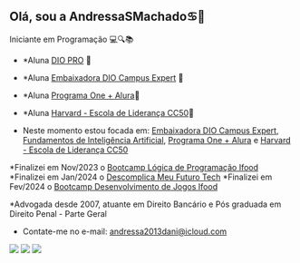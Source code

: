 ## Olá, sou a AndressaSMachado♋💍


Iniciante em Programação 💻🔍📚

- *Aluna [DIO PRO](https://web.dio.me/home) 🎯
- *Aluna [Embaixadora DIO Campus Expert](https://web.dio.me/track/dio-campus-expert-turma-07) 🎯
- *Aluna [Programa One + Alura](https://cursos.alura.com.br/formacao-fase-selecao-one6)🎯
- *Aluna [Harvard - Escola de Liderança CC50](https://escola-de-lideranca.circle.so/)🎯
  

- Neste momento estou focada em: [Embaixadora DIO Campus Expert](https://cursos.alura.com.br/formacao-fase-selecao-one6), [Fundamentos de Inteligência Artificial](https://web.dio.me/track/formacao-fundamentos-de-inteligencia-artificial), [Programa One + Alura](https://cursos.alura.com.br/formacao-fase-selecao-one6) e [Harvard - Escola de Liderança CC50](https://escola-de-lideranca.circle.so/)

*Finalizei em Nov/2023 o [Bootcamp Lógica de Programação Ifood](https://web.dio.me/track/potencia-tech-ifood-programacao-do-zero)
*Finalizei em Jan/2024 o [Descomplica Meu Futuro Tech](https://ifood.io.descomplica.com.br/)
*Finalizei em Fev/2024 o [Bootcamp Desenvolvimento de Jogos Ifood](https://web.dio.me/track/potencia-tech-ifood-desenvolvimento-de-jogos)

*Advogada desde 2007, atuante em Direito Bancário e Pós graduada em Direito Penal - Parte Geral 


* Contate-me no e-mail: andressa2013dani@icloud.com

 <div> 
  <a href="https://instagram.com/arlequinaandressamachado/" target="_blank"><img src="https://img.shields.io/badge/-Instagram-%23E4405F?style=for-the-badge&logo=instagram&logoColor=white" target="_blank"></a>
  <a href = "mailto:andressamachado.adv.assessoria@gmail.com"><img src="https://img.shields.io/badge/-Gmail-%23333?style=for-the-badge&logo=gmail&logoColor=white" target="_blank"></a>
  <a href="https://www.linkedin.com/in/andressa-machado-03a663219/" target="_blank"><img src="https://img.shields.io/badge/-LinkedIn-%230077B5?style=for-the-badge&logo=linkedin&logoColor=white" target="_blank"></a> 
</div>


<!---
AndresssaSMachado/AndresssaSMachado is a ✨ special ✨ repository because its `README.md` (this file) appears on your GitHub profile.
You can click the Preview link to take a look at your changes.
--->
